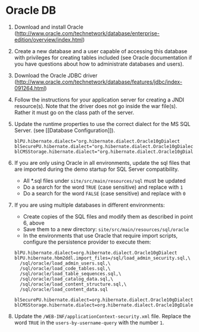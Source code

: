 # Oracle DB

1. Download and install Oracle (http://www.oracle.com/technetwork/database/enterprise-edition/overview/index.html)

2. Create a new database and a user capable of accessing this database with privileges for creating tables included (see Oracle documentation if you have questions about how to administrate databases and users).

3. Download the Oracle JDBC driver (http://www.oracle.com/technetwork/database/features/jdbc/index-091264.html)

4. Follow the instructions for your application server for creating a JNDI resource(s). Note that the driver does not go inside the war file(s). Rather it must go on the class path of the server.

5. Update the runtime properties to use the correct dialect for the MS SQL Server. (see [[Database Configuration]]).

    ```
    blPU.hibernate.dialect="org.hibernate.dialect.Oracle10gDialect
    blSecurePU.hibernate.dialect="org.hibernate.dialect.Oracle10gDialect
    blCMSStorage.hibernate.dialect="org.hibernate.dialect.Oracle10gDialect
    ```

6. If you are only using Oracle in all environments, update the sql files that are imported during the demo startup for SQL Server compatibility.
    - All \*.sql files under `site/src/main/resources/sql` must be updated
    - Do a search for the word `TRUE` (case sensitive) and replace with `1`
    - Do a search for the word `FALSE` (case sensitive) and replace with `0`

7. If you are using multiple databases in different environments:
    - Create copies of the SQL files and modify them as described in point 6, above
    - Save them to a new directory: `site/src/main/resources/sql/oracle`
    - In the environments that use Oracle that require import scripts, configure the persistence provider to execute them:

    ```
    blPU.hibernate.dialect=org.hibernate.dialect.Oracle10gDialect
    blPU.hibernate.hbm2ddl.import_files=/sql/load_admin_security.sql,\
      /sql/oracle/load_admin_users.sql,\
      /sql/oracle/load_code_tables.sql,\
      /sql/oracle/load_table_sequences.sql,\
      /sql/oracle/load_catalog_data.sql,\
      /sql/oracle/load_content_structure.sql,\
      /sql/oracle/load_content_data.sql

    blSecurePU.hibernate.dialect=org.hibernate.dialect.Oracle10gDialect
    blCMSStorage.hibernate.dialect=org.hibernate.dialect.Oracle10gDialect
    ```

8. Update the `/WEB-INF/applicationContext-security.xml` file.   Replace the word `TRUE` in the `users-by-username-query` with the number `1`.
